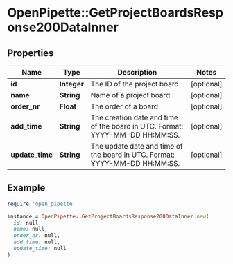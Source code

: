 # OpenPipette::GetProjectBoardsResponse200DataInner

## Properties

| Name | Type | Description | Notes |
| ---- | ---- | ----------- | ----- |
| **id** | **Integer** | The ID of the project board | [optional] |
| **name** | **String** | Name of a project board | [optional] |
| **order_nr** | **Float** | The order of a board | [optional] |
| **add_time** | **String** | The creation date and time of the board in UTC. Format: YYYY-MM-DD HH:MM:SS. | [optional] |
| **update_time** | **String** | The update date and time of the board in UTC. Format: YYYY-MM-DD HH:MM:SS. | [optional] |

## Example

```ruby
require 'open_pipette'

instance = OpenPipette::GetProjectBoardsResponse200DataInner.new(
  id: null,
  name: null,
  order_nr: null,
  add_time: null,
  update_time: null
)
```

